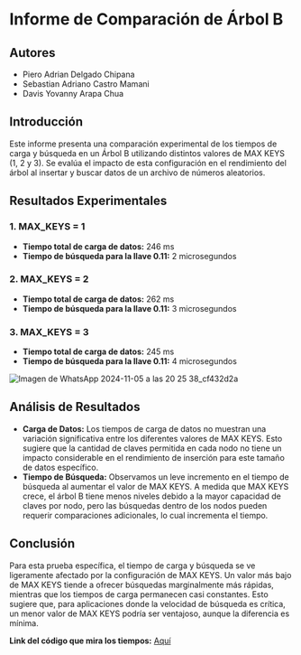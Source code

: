 # Informe de Comparación de Árbol B

## Autores
- Piero Adrian Delgado Chipana
- Sebastian Adriano Castro Mamani
- Davis Yovanny Arapa Chua

## Introducción
Este informe presenta una comparación experimental de los tiempos de carga y búsqueda en un Árbol B utilizando distintos valores de MAX KEYS (1, 2 y 3). Se evalúa el impacto de esta configuración en el rendimiento del árbol al insertar y buscar datos de un archivo de números aleatorios.

## Resultados Experimentales

### 1. MAX_KEYS = 1
- **Tiempo total de carga de datos:** 246 ms
- **Tiempo de búsqueda para la llave 0.11:** 2 microsegundos

### 2. MAX_KEYS = 2
- **Tiempo total de carga de datos:** 262 ms
- **Tiempo de búsqueda para la llave 0.11:** 3 microsegundos

### 3. MAX_KEYS = 3
- **Tiempo total de carga de datos:** 245 ms
- **Tiempo de búsqueda para la llave 0.11:** 4 microsegundos

![Imagen de WhatsApp 2024-11-05 a las 20 25 38_cf432d2a](https://github.com/user-attachments/assets/855f8a9b-4b92-4fe4-a905-4436e1bbfec5)

## Análisis de Resultados

- **Carga de Datos:** Los tiempos de carga de datos no muestran una variación significativa entre los diferentes valores de MAX KEYS. Esto sugiere que la cantidad de claves permitida en cada nodo no tiene un impacto considerable en el rendimiento de inserción para este tamaño de datos específico.
- **Tiempo de Búsqueda:** Observamos un leve incremento en el tiempo de búsqueda al aumentar el valor de MAX KEYS. A medida que MAX KEYS crece, el árbol B tiene menos niveles debido a la mayor capacidad de claves por nodo, pero las búsquedas dentro de los nodos pueden requerir comparaciones adicionales, lo cual incrementa el tiempo.

## Conclusión

Para esta prueba específica, el tiempo de carga y búsqueda se ve ligeramente afectado por la configuración de MAX KEYS. Un valor más bajo de MAX KEYS tiende a ofrecer búsquedas marginalmente más rápidas, mientras que los tiempos de carga permanecen casi constantes. Esto sugiere que, para aplicaciones donde la velocidad de búsqueda es crítica, un menor valor de MAX KEYS podría ser ventajoso, aunque la diferencia es mínima.

**Link del código que mira los tiempos:** [Aquí](https://replit.com/join/vwivgulvtl-pdelgadoc)
